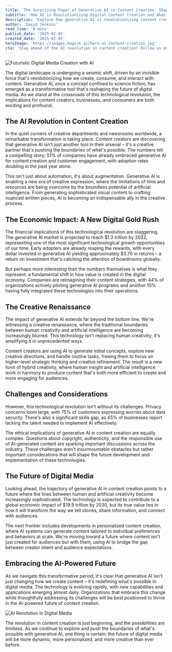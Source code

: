 ```yaml
---
title: 'The Surprising Power of Generative AI in Content Creation: Shaping the Future of Digital Media'
subtitle: 'How AI is Revolutionizing Digital Content Creation and What it Means for the Future'
description: 'Explore how generative AI is revolutionizing content creation and shaping the future of digital media. With adoption rates doubling and a projected market value of $1.3 trillion by 2032, discover how this technology is creating a new era of creative expression and transforming the digital economy.'
author: 'David Jenkins'
read_time: '8 mins'
publish_date: '2025-02-05'
created_date: '2025-02-05'
heroImage: 'https://images.magick.ai/hero-ai-content-creation.jpg'
cta: 'Stay ahead of the AI revolution in content creation! Follow us on LinkedIn for daily insights into the latest developments in generative AI and digital media transformation.'
---
```


![Futuristic Digital Media Creation with AI](https://i.magick.ai/PIXE/1738782351480_magick_img.webp)

The digital landscape is undergoing a seismic shift, driven by an invisible force that's revolutionizing how we create, consume, and interact with content. Generative AI, once a concept confined to science fiction, has emerged as a transformative tool that's reshaping the future of digital media. As we stand at the crossroads of this technological revolution, the implications for content creators, businesses, and consumers are both exciting and profound.

## The AI Revolution in Content Creation

In the quiet corners of creative departments and newsrooms worldwide, a remarkable transformation is taking place. Content creators are discovering that generative AI isn't just another tool in their arsenal – it's a creative partner that's pushing the boundaries of what's possible. The numbers tell a compelling story: 51% of companies have already embraced generative AI for content creation and customer engagement, with adoption rates doubling in the past year alone.

This isn't just about automation; it's about augmentation. Generative AI is enabling a new era of creative expression, where the limitations of time and resources are being overcome by the boundless potential of artificial intelligence. From generating sophisticated visual content to crafting nuanced written pieces, AI is becoming an indispensable ally in the creative process.

## The Economic Impact: A New Digital Gold Rush

The financial implications of this technological revolution are staggering. The generative AI market is projected to reach $1.3 trillion by 2032, representing one of the most significant technological growth opportunities of our time. Early adopters are already reaping the rewards, with every dollar invested in generative AI yielding approximately $3.70 in returns – a return on investment that's catching the attention of boardrooms globally.

But perhaps more interesting than the numbers themselves is what they represent: a fundamental shift in how value is created in the digital economy. Companies are reimagining their content strategies, with 44% of organizations actively piloting generative AI programs and another 10% having fully integrated these technologies into their operations.

## The Creative Renaissance

The impact of generative AI extends far beyond the bottom line. We're witnessing a creative renaissance, where the traditional boundaries between human creativity and artificial intelligence are becoming increasingly blurred. This technology isn't replacing human creativity; it's amplifying it in unprecedented ways.

Content creators are using AI to generate initial concepts, explore new creative directions, and handle routine tasks, freeing them to focus on higher-level strategic thinking and creative refinement. The result is a new form of hybrid creativity, where human insight and artificial intelligence work in harmony to produce content that's both more efficient to create and more engaging for audiences.

## Challenges and Considerations

However, this technological revolution isn't without its challenges. Privacy concerns loom large, with 75% of customers expressing worries about data security. There's also a significant skills gap, as 45% of businesses report lacking the talent needed to implement AI effectively.

The ethical implications of generative AI in content creation are equally complex. Questions about copyright, authenticity, and the responsible use of AI-generated content are sparking important discussions across the industry. These challenges aren't insurmountable obstacles but rather important considerations that will shape the future development and implementation of these technologies.

## The Future of Digital Media

Looking ahead, the trajectory of generative AI in content creation points to a future where the lines between human and artificial creativity become increasingly sophisticated. The technology is expected to contribute to a global economic impact of $19.9 trillion by 2030, but its true value lies in how it will transform the way we tell stories, share information, and connect with audiences.

The next frontier includes developments in personalized content creation, where AI systems can generate content tailored to individual preferences and behaviors at scale. We're moving toward a future where content isn't just created for audiences but with them, using AI to bridge the gap between creator intent and audience expectations.

## Embracing the AI-Powered Future

As we navigate this transformative period, it's clear that generative AI isn't just changing how we create content – it's redefining what's possible in digital media. The technology is evolving rapidly, with new capabilities and applications emerging almost daily. Organizations that embrace this change while thoughtfully addressing its challenges will be best positioned to thrive in the AI-powered future of content creation.

![AI Revolution in Digital Media](https://i.magick.ai/PIXE/1738782351483_magick_img.webp)

The revolution in content creation is just beginning, and the possibilities are limitless. As we continue to explore and push the boundaries of what's possible with generative AI, one thing is certain: the future of digital media will be more dynamic, more personalized, and more creative than ever before.